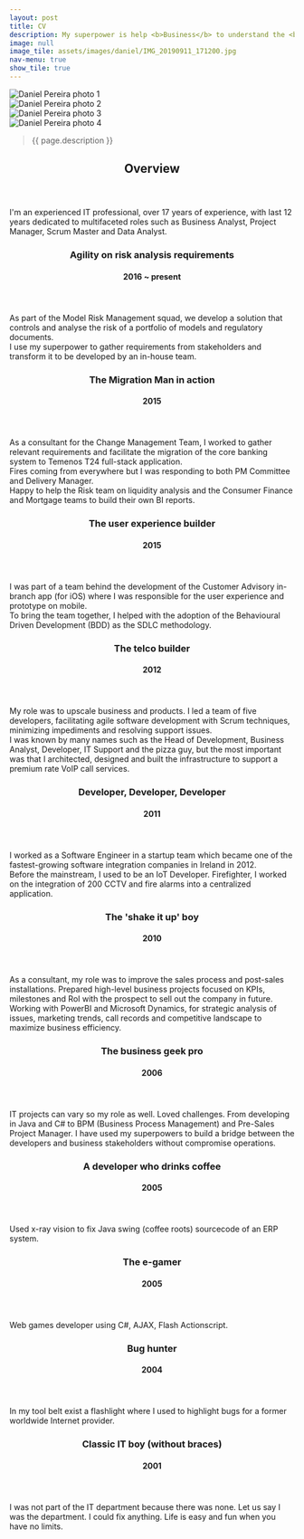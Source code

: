```yaml
---
layout: post
title: CV
description: My superpower is help <b>Business</b> to understand the <b>Developers</b> and facilitate developers to understand the <b>requirements</b> to build a software that matches their <u>vision</u> and <u>strategy</u>.
image: null
image_tile: assets/images/daniel/IMG_20190911_171200.jpg
nav-menu: true
show_tile: true
---
```



<!-- Zero -->
<section id="zero">
	<div class="box alt">
		<div class="row 100% uniform">
			<div class="3u"><span class="image fit"><img src="assets/images/daniel/IMG_20190731_152606.jpg" alt="Daniel Pereira photo 1" /></span></div>
			<div class="3u"><span class="image fit"><img src="assets/images/daniel/IMG_20180828_173556.jpg" alt="Daniel Pereira photo 2" /></span></div>
			<div class="3u"><span class="image fit"><img src="assets/images/daniel/IMG_20190420_144920.jpg" alt="Daniel Pereira photo 3" /></span></div>
			<div class="3u"><span class="image fit"><img src="assets/images/daniel/IMG_20190911_171200.jpg" alt="Daniel Pereira photo 4" /></span></div>
		</div>
	</div>
	<div class="inner">
		<blockquote>{{ page.description }}</blockquote>
	</div>
</section>

<!-- One -->
<section id="one">
	<div class="inner">
		<header class="major">
			<h2>Overview</h2>
		</header>
		<p>I'm an experienced IT professional, over 17 years of experience, with last 12 years dedicated to multifaceted roles such as Business Analyst, Project Manager, Scrum Master and Data Analyst.</p>
	</div>
</section>


<!-- Two -->
<section id="two" class="spotlights">
	<section>
		<div class="content">
			<div class="inner">
				<header class="major">
					<h3>Agility on risk analysis requirements</h3>
                    <h4>2016 ~ present</h4>
				</header>
				<p>As part of the Model Risk Management squad, we develop a solution that controls and analyse the risk of a portfolio of models and regulatory documents.<br/>
                I use my superpower to gather requirements from stakeholders and transform it to be developed by an in-house team.</p>
			</div>
		</div>
	</section>
	<section>
		<div class="content">
			<div class="inner">
				<header class="major">
					<h3>The Migration Man in action</h3>
                    <h4>2015</h4>
				</header>
				<p>As a consultant for the Change Management Team, I worked to gather relevant requirements and facilitate the migration of the core banking system to Temenos T24 full-stack application.<br/>
                Fires coming from everywhere but I was responding to both PM Committee and Delivery Manager.<br/>
				Happy to help the Risk team on liquidity analysis and the Consumer Finance and Mortgage teams to build their own BI reports.<br/>
                </p>
			</div>
		</div>
	</section>
	<section>
		<div class="content">
			<div class="inner">
				<header class="major">
					<h3>The user experience builder</h3>
                    <h4>2015</h4>
				</header>
				<p>I was part of a team behind the development of the Customer Advisory in-branch app (for iOS) where I was responsible for the user experience and prototype on mobile.<br/> 
				To bring the team together, I helped with the adoption of the Behavioural Driven Development (BDD) as the SDLC methodology.  
				</p>
			</div>
		</div>
	</section>
	<section>
		<div class="content">
			<div class="inner">
				<header class="major">
					<h3>The telco builder</h3>
                    <h4>2012</h4>
				</header>
				<p>My role was to upscale business and products. I led a team of five developers, facilitating agile software development with Scrum techniques, minimizing impediments and resolving support issues.<br/> 
				I was known by many names such as the Head of Development, Business Analyst, Developer, IT Support and the pizza guy, but the most important was that I architected, designed and built the infrastructure to support a premium rate VoIP call services.</p>
			</div>
		</div>
	</section>
	<section>
		<div class="content">
			<div class="inner">
				<header class="major">
					<h3>Developer, Developer, Developer</h3>
                    <h4>2011</h4>
				</header>
				<p>I worked as a Software Engineer in a startup team which became one of the fastest-growing software integration companies in Ireland in 2012.<br/>
				Before the mainstream, I used to be an IoT Developer. Firefighter, I worked on the integration of 200 CCTV and fire alarms into a centralized application.</p>
			</div>
		</div>
	</section>
	<section>
		<div class="content">
			<div class="inner">
				<header class="major">
					<h3>The 'shake it up' boy</h3>
                    <h4>2010</h4>
				</header>
				<p>As a consultant, my role was to improve the sales process and post-sales installations. Prepared high-level business projects focused on KPIs, milestones and RoI with the prospect to sell out the company in future.<br/>
				Working with PowerBI and Microsoft Dynamics, for strategic analysis of issues, marketing trends, call records and competitive landscape to maximize business efficiency.</p>
			</div>
		</div>
	</section>
	<section>
		<div class="content">
			<div class="inner">
				<header class="major">
					<h3>The business geek pro</h3>
                    <h4>2006</h4>
				</header>
				<p>IT projects can vary so my role as well. Loved challenges. From developing in Java and C# to BPM (Business Process Management) and Pre-Sales Project Manager. 
                I have used my superpowers to build a bridge between the developers and business stakeholders without compromise operations.</p>
			</div>
		</div>
	</section>
	<section>
		<div class="content">
			<div class="inner">
				<header class="major">
					<h3>A developer who drinks coffee</h3>
                    <h4>2005</h4>
				</header>
				<p>Used x-ray vision to fix Java swing (coffee roots) sourcecode of an ERP system.</p>
			</div>
		</div>
	</section>
	<section>
		<div class="content">
			<div class="inner">
				<header class="major">
					<h3>The e-gamer</h3>
                    <h4>2005</h4>
				</header>
				<p>Web games developer using C#, AJAX, Flash Actionscript.</p>
			</div>
		</div>
	</section>
	<section>
		<div class="content">
			<div class="inner">
				<header class="major">
					<h3>Bug hunter</h3>
                    <h4>2004</h4>
				</header>
				<p>In my tool belt exist a flashlight where I used to highlight bugs for a former worldwide Internet provider.</p>
			</div>
		</div>
	</section>
	<section>
		<div class="content">
			<div class="inner">
				<header class="major">
					<h3>Classic IT boy (without braces)</h3>
                    <h4>2001</h4>
				</header>
				<p>I was not part of the IT department because there was none. Let us say I was the department. I could fix anything. Life is easy and fun when you have no limits.</p>
			</div>
		</div>
	</section>
</section>
